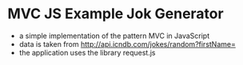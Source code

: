 # MVC JS Example Jok Generator

- a simple implementation of the pattern MVC in JavaScript
- data is taken from http://api.icndb.com/jokes/random?firstName=
- the application uses the library request.js